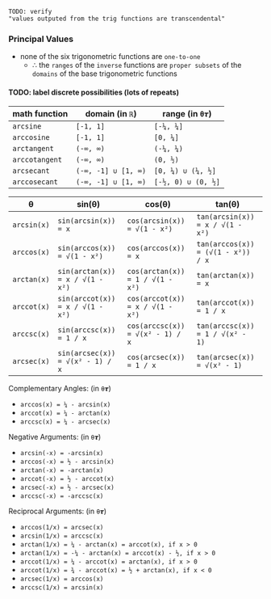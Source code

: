 
```
TODO: verify
"values outputed from the trig functions are transcendental"
```

### Principal Values

 * none of the six trigonometric functions are `one-to-one`
   * ∴ the `ranges` of the `inverse` functions are `proper subsets` of the `domains` of the base trigonometric functions

#### TODO: label discrete possibilities (lots of repeats)

| math function  | domain (in `ℝ`)     | range (in `θ𝞽`)    |
| -------------- | ------------------- | ------------------ |
| `arcsine`      | `[-1, 1]`           | `[-¼, ¼]`          |
| `arccosine`    | `[-1, 1]`           | `[0, ¼]`           |
| `arctangent`   | `(-∞, ∞)`           | `(-¼, ¼)`          |
| `arccotangent` | `(-∞, ∞)`           | `(0, ½)`           |
| `arcsecant`    | `(-∞, -1] ∪ [1, ∞)` | `[0, ¼) ∪ (¼, ½]`  |
| `arccosecant`  | `(-∞, -1] ∪ [1, ∞)` | `[-½, 0) ∪ (0, ½]` |

| θ | sin(θ) | cos(θ) | tan(θ) |
| --- | --- | --- | --- |
| `arcsin(x)` | `sin(arcsin(x)) = x`             | `cos(arcsin(x)) = √(1 - x²)`     | `tan(arcsin(x)) = x / √(1 - x²)`   |
| `arccos(x)` | `sin(arccos(x)) = √(1 - x²)`     | `cos(arccos(x)) = x`             | `tan(arccos(x)) = (√(1 - x²)) / x` |
| `arctan(x)` | `sin(arctan(x)) = x / √(1 - x²)` | `cos(arctan(x)) = 1 / √(1 - x²)` | `tan(arctan(x)) = x`               |
| `arccot(x)` | `sin(arccot(x)) = x / √(1 - x²)` | `cos(arccot(x)) = x / √(1 - x²)` | `tan(arccot(x)) = 1 / x`           |
| `arccsc(x)` | `sin(arccsc(x)) = 1 / x`         | `cos(arccsc(x)) = √(x² - 1) / x` | `tan(arccsc(x)) = 1 / √(x² - 1)`   |
| `arcsec(x)` | `sin(arcsec(x)) = √(x² - 1) / x` | `cos(arcsec(x)) = 1 / x`         | `tan(arcsec(x)) = √(x² - 1)`       |

Complementary Angles: (in `θ𝞽`)
 * `arccos(x) = ¼ - arcsin(x)`
 * `arccot(x) = ¼ - arctan(x)`
 * `arccsc(x) = ¼ - arcsec(x)`
 
Negative Arguments: (in `θ𝞽`)
 * `arcsin(-x) = -arcsin(x)`
 * `arccos(-x) = ½ - arcsin(x)`
 * `arctan(-x) = -arctan(x)`
 * `arccot(-x) = ½ - arccot(x)`
 * `arcsec(-x) = ½ - arcsec(x)`
 * `arccsc(-x) = -arccsc(x)`

Reciprocal Arguments: (in `θ𝞽`)
 * `arccos(1/x) = arcsec(x)`
 * `arcsin(1/x) = arccsc(x)`
 * `arctan(1/x) = ¼ - arctan(x) = arccot(x), if x > 0`
 * `arctan(1/x) = -¼ - arctan(x) = arccot(x) - ½, if x > 0`
 * `arccot(1/x) = ¼ - arccot(x) = arctan(x), if x > 0`
 * `arccot(1/x) = ¾ - arccot(x) = ½ + arctan(x), if x < 0`
 * `arcsec(1/x) = arccos(x)`
 * `arccsc(1/x) = arcsin(x)`
